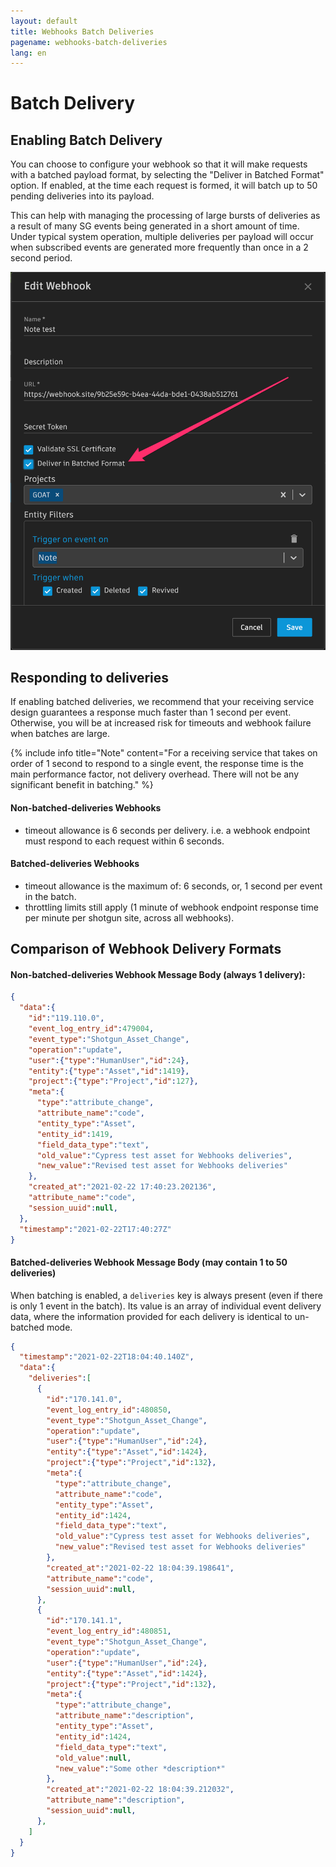```yaml
---
layout: default
title: Webhooks Batch Deliveries
pagename: webhooks-batch-deliveries
lang: en
---
```


# Batch Delivery

## Enabling Batch Delivery

You can choose to configure your webhook so that it will make requests with a batched payload format, by selecting the "Deliver in Batched Format" option.
If enabled, at the time each request is formed, it will batch up to 50 pending deliveries into its payload.

This can help with managing the processing of large bursts of deliveries as a result of many SG events being generated in a short amount of time. Under typical system operation, multiple deliveries per payload will occur when subscribed events are generated more frequently than once in a 2 second period.

![Batch Delivery Enabled](./images/batch_delivery_enabled.png)

## Responding to deliveries

If enabling batched deliveries, we recommend that your receiving service design guarantees a response much faster than 1 second per event. Otherwise, you will be at increased risk for timeouts and webhook failure when batches are large.

{% include info title="Note" content="For a receiving service that takes on order of 1 second to respond to a single event, the response time is the main performance factor, not delivery overhead. There will not be any significant benefit in batching." %}

#### Non-batched-deliveries Webhooks
* timeout allowance is 6 seconds per delivery. i.e. a webhook endpoint must respond to each request within 6 seconds.

#### Batched-deliveries Webhooks
* timeout allowance is the maximum of: 6 seconds, or, 1 second per event in the batch.
* throttling limits still apply (1 minute of webhook endpoint response time per minute per shotgun site, across all webhooks).

## Comparison of Webhook Delivery Formats

#### Non-batched-deliveries Webhook Message Body (always 1 delivery):

```json
{
  "data":{
    "id":"119.110.0",
    "event_log_entry_id":479004,
    "event_type":"Shotgun_Asset_Change",
    "operation":"update",
    "user":{"type":"HumanUser","id":24},
    "entity":{"type":"Asset","id":1419},
    "project":{"type":"Project","id":127},
    "meta":{
      "type":"attribute_change",
      "attribute_name":"code",
      "entity_type":"Asset",
      "entity_id":1419,
      "field_data_type":"text",
      "old_value":"Cypress test asset for Webhooks deliveries",
      "new_value":"Revised test asset for Webhooks deliveries"
    },
    "created_at":"2021-02-22 17:40:23.202136",
    "attribute_name":"code",
    "session_uuid":null,
  },
  "timestamp":"2021-02-22T17:40:27Z"
}
```

#### Batched-deliveries Webhook Message Body (may contain 1 to 50 deliveries)

When batching is enabled, a `deliveries` key is always present (even if there is only 1 event in the batch). Its value is an array of individual event delivery data, where the information provided for each delivery is identical to un-batched mode. 

```json
{
  "timestamp":"2021-02-22T18:04:40.140Z",
  "data":{
    "deliveries":[
      {
        "id":"170.141.0",
        "event_log_entry_id":480850,
        "event_type":"Shotgun_Asset_Change",
        "operation":"update",
        "user":{"type":"HumanUser","id":24},
        "entity":{"type":"Asset","id":1424},
        "project":{"type":"Project","id":132},
        "meta":{
          "type":"attribute_change",
          "attribute_name":"code",
          "entity_type":"Asset",
          "entity_id":1424,
          "field_data_type":"text",
          "old_value":"Cypress test asset for Webhooks deliveries",
          "new_value":"Revised test asset for Webhooks deliveries"
        },
        "created_at":"2021-02-22 18:04:39.198641",
        "attribute_name":"code",
        "session_uuid":null,
      },
      {
        "id":"170.141.1",
        "event_log_entry_id":480851,
        "event_type":"Shotgun_Asset_Change",
        "operation":"update",
        "user":{"type":"HumanUser","id":24},
        "entity":{"type":"Asset","id":1424},
        "project":{"type":"Project","id":132},
        "meta":{
          "type":"attribute_change",
          "attribute_name":"description",
          "entity_type":"Asset",
          "entity_id":1424,
          "field_data_type":"text",
          "old_value":null,
          "new_value":"Some other *description*"
        },
        "created_at":"2021-02-22 18:04:39.212032",
        "attribute_name":"description",
        "session_uuid":null,
      },
    ]
  }
}
```
